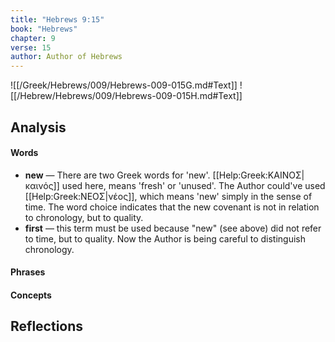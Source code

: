 ```yaml
---
title: "Hebrews 9:15"
book: "Hebrews"
chapter: 9
verse: 15
author: Author of Hebrews
---
```

![[/Greek/Hebrews/009/Hebrews-009-015G.md#Text]]
![[/Hebrew/Hebrews/009/Hebrews-009-015H.md#Text]]

## Analysis

#### Words
- **new** — There are two Greek words for 'new'.  [[Help:Greek:ΚΑΙΝΟΣ|καινός]] used here, means 'fresh' or 'unused'.  The Author could've used [[Help:Greek:ΝΕΟΣ|νέος]], which means 'new' simply in the sense of time.  The word choice indicates that the new covenant is not in relation to chronology, but to quality.
- **first** — this term must be used because "new" (see above) did not refer to time, but to quality.  Now the Author is being careful to distinguish chronology.

#### Phrases

#### Concepts

## Reflections
